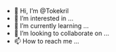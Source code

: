 - 👋 Hi, I’m @Tokekril
- 👀 I’m interested in ...
- 🌱 I’m currently learning ...
- 💞️ I’m looking to collaborate on ...
- 📫 How to reach me ...

<!---
Tokekril/Tokekril is a ✨ special ✨ repository because its `README.md` (this file) appears on your GitHub profile.
You can click the Preview link to take a look at your changes.
--->
